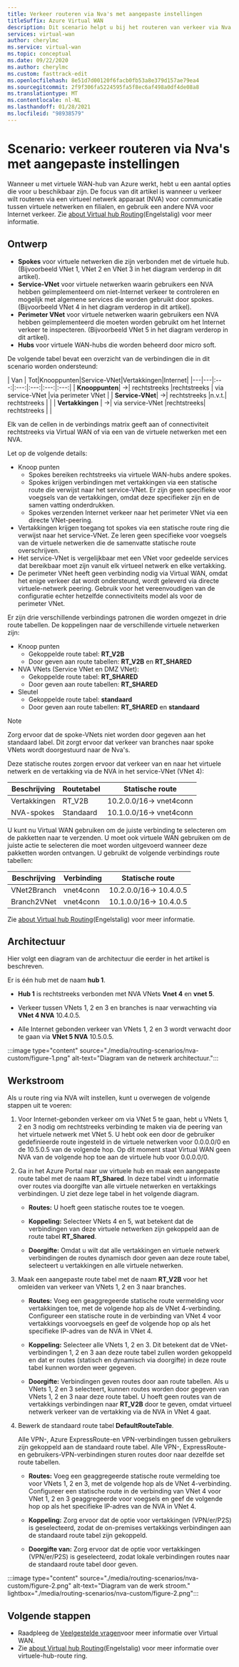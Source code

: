 ```yaml
---
title: Verkeer routeren via Nva's met aangepaste instellingen
titleSuffix: Azure Virtual WAN
description: Dit scenario helpt u bij het routeren van verkeer via Nva's met behulp van een andere NVA voor Internet verkeer.
services: virtual-wan
author: cherylmc
ms.service: virtual-wan
ms.topic: conceptual
ms.date: 09/22/2020
ms.author: cherylmc
ms.custom: fasttrack-edit
ms.openlocfilehash: 8e51d7d00120f6facb0fb53a8e379d157ae79ea4
ms.sourcegitcommit: 2f9f306fa5224595fa5f8ec6af498a0df4de08a8
ms.translationtype: MT
ms.contentlocale: nl-NL
ms.lasthandoff: 01/28/2021
ms.locfileid: "98938579"
---
```

# <a name="scenario-route-traffic-through-nvas-by-using-custom-settings"></a>Scenario: verkeer routeren via Nva's met aangepaste instellingen

Wanneer u met virtuele WAN-hub van Azure werkt, hebt u een aantal opties die voor u beschikbaar zijn. De focus van dit artikel is wanneer u verkeer wilt routeren via een virtueel netwerk apparaat (NVA) voor communicatie tussen virtuele netwerken en filialen, en gebruik een andere NVA voor Internet verkeer. Zie [about Virtual hub Routing](about-virtual-hub-routing.md)(Engelstalig) voor meer informatie.

## <a name="design"></a>Ontwerp

* **Spokes** voor virtuele netwerken die zijn verbonden met de virtuele hub. (Bijvoorbeeld VNet 1, VNet 2 en VNet 3 in het diagram verderop in dit artikel).
* **Service-VNet** voor virtuele netwerken waarin gebruikers een NVA hebben geïmplementeerd om niet-Internet verkeer te controleren en mogelijk met algemene services die worden gebruikt door spokes. (Bijvoorbeeld VNet 4 in het diagram verderop in dit artikel). 
* **Perimeter VNet** voor virtuele netwerken waarin gebruikers een NVA hebben geïmplementeerd die moeten worden gebruikt om het Internet verkeer te inspecteren. (Bijvoorbeeld VNet 5 in het diagram verderop in dit artikel).
* **Hubs** voor virtuele WAN-hubs die worden beheerd door micro soft.

De volgende tabel bevat een overzicht van de verbindingen die in dit scenario worden ondersteund:

| Van          | Tot|Knooppunten|Service-VNet|Vertakkingen|Internet|
|---|---|:---:|:---:|:---:|:---:|:---:|
| **Knooppunten**| ->| rechtstreeks |rechtstreeks | via service-VNet |via perimeter VNet |
| **Service-VNet**| ->| rechtstreeks |n.v.t.| rechtstreeks | |
| **Vertakkingen** | ->| via service-VNet |rechtstreeks| rechtstreeks |  |

Elk van de cellen in de verbindings matrix geeft aan of connectiviteit rechtstreeks via Virtual WAN of via een van de virtuele netwerken met een NVA. 

Let op de volgende details:
* Knoop punten
  * Spokes bereiken rechtstreeks via virtuele WAN-hubs andere spokes.
  * Spokes krijgen verbindingen met vertakkingen via een statische route die verwijst naar het service-VNet. Er zijn geen specifieke voor voegsels van de vertakkingen, omdat deze specifieker zijn en de samen vatting onderdrukken.
  * Spokes verzenden Internet verkeer naar het perimeter VNet via een directe VNet-peering.
* Vertakkingen krijgen toegang tot spokes via een statische route ring die verwijst naar het service-VNet. Ze leren geen specifieke voor voegsels van de virtuele netwerken die de samenvatte statische route overschrijven.
* Het service-VNet is vergelijkbaar met een VNet voor gedeelde services dat bereikbaar moet zijn vanuit elk virtueel netwerk en elke vertakking.
* De perimeter VNet heeft geen verbinding nodig via Virtual WAN, omdat het enige verkeer dat wordt ondersteund, wordt geleverd via directe virtuele-netwerk peering. Gebruik voor het vereenvoudigen van de configuratie echter hetzelfde connectiviteits model als voor de perimeter VNet.

Er zijn drie verschillende verbindings patronen die worden omgezet in drie route tabellen. De koppelingen naar de verschillende virtuele netwerken zijn:

* Knoop punten
  * Gekoppelde route tabel: **RT_V2B**
  * Door geven aan route tabellen: **RT_V2B** en **RT_SHARED**
* NVA VNets (Service VNet en DMZ VNet):
  * Gekoppelde route tabel: **RT_SHARED**
  * Door geven aan route tabellen: **RT_SHARED**
* Sleutel
  * Gekoppelde route tabel: **standaard**
  * Door geven aan route tabellen: **RT_SHARED** en **standaard**

> [!NOTE] 
> Zorg ervoor dat de spoke-VNets niet worden door gegeven aan het standaard label. Dit zorgt ervoor dat verkeer van branches naar spoke VNets wordt doorgestuurd naar de Nva's.

Deze statische routes zorgen ervoor dat verkeer van en naar het virtuele netwerk en de vertakking via de NVA in het service-VNet (VNet 4):

| Beschrijving | Routetabel | Statische route              |
| ----------- | ----------- | ------------------------- |
| Vertakkingen    | RT_V2B      | 10.2.0.0/16-> vnet4conn  |
| NVA-spokes  | Standaard     | 10.1.0.0/16-> vnet4conn  |

U kunt nu Virtual WAN gebruiken om de juiste verbinding te selecteren om de pakketten naar te verzenden. U moet ook virtuele WAN gebruiken om de juiste actie te selecteren die moet worden uitgevoerd wanneer deze pakketten worden ontvangen. U gebruikt de volgende verbindings route tabellen:

| Beschrijving | Verbinding | Statische route            |
| ----------- | ---------- | ----------------------- |
| VNet2Branch | vnet4conn  | 10.2.0.0/16-> 10.4.0.5 |
| Branch2VNet | vnet4conn  | 10.1.0.0/16-> 10.4.0.5 |

Zie [about Virtual hub Routing](about-virtual-hub-routing.md)(Engelstalig) voor meer informatie.

## <a name="architecture"></a>Architectuur

Hier volgt een diagram van de architectuur die eerder in het artikel is beschreven.

Er is één hub met de naam **hub 1**.

* **Hub 1** is rechtstreeks verbonden met NVA VNets **Vnet 4** en **vnet 5**.

* Verkeer tussen VNets 1, 2 en 3 en branches is naar verwachting via **VNet 4 NVA** 10.4.0.5.

* Alle Internet gebonden verkeer van VNets 1, 2 en 3 wordt verwacht door te gaan via **VNet 5 NVA** 10.5.0.5.

:::image type="content" source="./media/routing-scenarios/nva-custom/figure-1.png" alt-text="Diagram van de netwerk architectuur.":::

## <a name="workflow"></a>Werkstroom

Als u route ring via NVA wilt instellen, kunt u overwegen de volgende stappen uit te voeren:

1. Voor Internet-gebonden verkeer om via VNet 5 te gaan, hebt u VNets 1, 2 en 3 nodig om rechtstreeks verbinding te maken via de peering van het virtuele netwerk met VNet 5. U hebt ook een door de gebruiker gedefinieerde route ingesteld in de virtuele netwerken voor 0.0.0.0/0 en de 10.5.0.5 van de volgende hop. Op dit moment staat Virtual WAN geen NVA van de volgende hop toe aan de virtuele hub voor 0.0.0.0/0.

1. Ga in het Azure Portal naar uw virtuele hub en maak een aangepaste route tabel met de naam **RT_Shared**. In deze tabel vindt u informatie over routes via doorgifte van alle virtuele netwerken en vertakkings verbindingen. U ziet deze lege tabel in het volgende diagram.

   * **Routes:** U hoeft geen statische routes toe te voegen.

   * **Koppeling:** Selecteer VNets 4 en 5, wat betekent dat de verbindingen van deze virtuele netwerken zijn gekoppeld aan de route tabel **RT_Shared**.

   * **Doorgifte:** Omdat u wilt dat alle vertakkingen en virtuele netwerk verbindingen de routes dynamisch door geven aan deze route tabel, selecteert u vertakkingen en alle virtuele netwerken.

1. Maak een aangepaste route tabel met de naam **RT_V2B** voor het omleiden van verkeer van VNets 1, 2 en 3 naar branches.

   * **Routes:** Voeg een geaggregeerde statische route vermelding voor vertakkingen toe, met de volgende hop als de VNet 4-verbinding. Configureer een statische route in de verbinding van VNet 4 voor vertakkings voorvoegsels en geef de volgende hop op als het specifieke IP-adres van de NVA in VNet 4.

   * **Koppeling:** Selecteer alle VNets 1, 2 en 3. Dit betekent dat de VNet-verbindingen 1, 2 en 3 aan deze route tabel zullen worden gekoppeld en dat er routes (statisch en dynamisch via doorgifte) in deze route tabel kunnen worden weer gegeven.

   * **Doorgifte:** Verbindingen geven routes door aan route tabellen. Als u VNets 1, 2 en 3 selecteert, kunnen routes worden door gegeven van VNets 1, 2 en 3 naar deze route tabel. U hoeft geen routes van de vertakkings verbindingen naar **RT_V2B** door te geven, omdat virtueel netwerk verkeer van de vertakking via de NVA in VNet 4 gaat.
  
1. Bewerk de standaard route tabel **DefaultRouteTable**.

   Alle VPN-, Azure ExpressRoute-en VPN-verbindingen tussen gebruikers zijn gekoppeld aan de standaard route tabel. Alle VPN-, ExpressRoute-en gebruikers-VPN-verbindingen sturen routes door naar dezelfde set route tabellen.

   * **Routes:** Voeg een geaggregeerde statische route vermelding toe voor VNets 1, 2 en 3, met de volgende hop als de VNet 4-verbinding. Configureer een statische route in de verbinding van VNet 4 voor VNet 1, 2 en 3 geaggregeerde voor voegsels en geef de volgende hop op als het specifieke IP-adres van de NVA in VNet 4.

   * **Koppeling:** Zorg ervoor dat de optie voor vertakkingen (VPN/er/P2S) is geselecteerd, zodat de on-premises vertakkings verbindingen aan de standaard route tabel zijn gekoppeld.

   * **Doorgifte van:** Zorg ervoor dat de optie voor vertakkingen (VPN/er/P2S) is geselecteerd, zodat lokale verbindingen routes naar de standaard route tabel door geven.

:::image type="content" source="./media/routing-scenarios/nva-custom/figure-2.png" alt-text="Diagram van de werk stroom." lightbox="./media/routing-scenarios/nva-custom/figure-2.png":::

## <a name="next-steps"></a>Volgende stappen

* Raadpleeg de [Veelgestelde vragen](virtual-wan-faq.md)voor meer informatie over Virtual WAN.
* Zie [about Virtual hub Routing](about-virtual-hub-routing.md)(Engelstalig) voor meer informatie over virtuele-hub-route ring.
